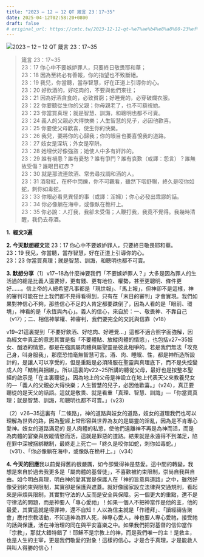```yaml
---
title: "2023 – 12 – 12 QT 箴言 23：17~35"
date: 2025-04-12T02:58:20+0800
draft: false
# original_url: https://cmtc.tw/2023-12-12-qt-%e7%ae%b4%e8%a8%80-23%ef%bc%9a1735
---
```


![2023 – 12 – 12 QT 箴言 23：17\~35](/images/qt.jpg  "2023 – 12 – 12 QT 箴言 23：17\~35")

> 箴言 23：17\~35  
> 23：17 你心中不要嫉妒罪人，只要終日敬畏耶和華；  
> 23：18 因為至終必有善報，你的指望也不致斷絕。  
> 23：19 我兒，你當聽，當存智慧，好在正道上引導你的心。  
> 23：20 好飲酒的，好吃肉的，不要與他們來往；  
> 23：21 因為好酒貪食的，必致貧窮；好睡覺的，必穿破爛衣服。  
> 23：22 你要聽從生你的父親；你母親老了，也不可藐視她。  
> 23：23 你當買真理；就是智慧、訓誨，和聰明也都不可賣。  
> 23：24 義人的父親必大得快樂；人生智慧的兒子，必因他歡喜。  
> 23：25 你要使父母歡喜，使生你的快樂。  
> 23：26 我兒，要將你的心歸我；你的眼目也要喜悅我的道路。  
> 23：27 妓女是深坑；外女是窄阱。  
> 23：28 她埋伏好像強盜；她使人中多有奸詐的。  
> 23：29 誰有禍患？誰有憂愁？誰有爭鬥？誰有哀歎（或譯：怨言）？誰無故受傷？誰眼目紅赤？  
> 23：30 就是那流連飲酒、常去尋找調和酒的人。  
> 23：31 酒發紅，在杯中閃爍，你不可觀看，雖然下咽舒暢，終久是咬你如蛇，刺你如毒蛇。  
> 23：33 你眼必看見異怪的事（或譯：淫婦）；你心必發出乖謬的話。  
> 23：34 你必像躺在海中，或像臥在桅杆上。  
> 23：35 你必說：人打我，我卻未受傷；人鞭打我，我竟不覺得。我幾時清醒，我仍去尋酒。

**1.  經文3遍**

**2. 今天默想經文**箴 23：17 你心中不要嫉妒罪人，只要終日敬畏耶和華。  
23：19 我兒，你當聽，當存智慧，好在正道上引導你的心。  
23：23 你當買真理；就是智慧、訓誨，和聰明也都不可賣。

**3. 默想分享**（1）v17\~18為什麼神要我們「不要嫉妒罪人？」大多是因為罪人的生活過的總是比義人還要好，更有錢、更有地位、權勢，甚至更聰明、條件更好……。信上帝的人總希望凡事都是「現世報」、「馬上報」，但神卻不是這樣，神的審判可能在世上我們都不見得看得到，只有在「末日的審判」才會實現。我們如果對神信心不夠，那些信心不足的人肯定都要跌倒了，因為人看的是「眼前、環境」，神看的是「永恆與內心」。義人的信心，來自於：一、敬畏神、不靠自己（v17）；二、相信神掌權、神審判，我們要完全的交託與信靠（v18）

v19\~21這裏提到「不要好飲酒、好吃肉、好睡覺…」這都不適合照字面強解，因為經文中真正的意思其實是指「不要體貼、放縱肉體的情慾」，也包括v27\~35妓女、酗酒的情慾，都是在強調屬肉體與屬聖靈是彼此相爭的。若是我們無法「攻克己身，叫身服我」，那麼恐怕毫無智慧可言。酒、肉、睡眠、性，都是神所造所設計的，是讓人可以享受的，但是重點是必須降服在聖靈與真理底下，而不是失控變成人的「轄制與捆綁」。所以這裏的v22\~25所講的聽從父母，最好也是按整本聖經的啟示是「在主裏聽從」。因為地上的父母是神設立在地上代表天父來教養兒女的—「義人的父親必大得快樂；人生智慧的兒子，必因他歡喜。」（v24），真正要聽從的是天父的話語。這就是敬畏、就是看重「真理、智慧、訓誨」—「你當買真理；就是智慧、訓誨，和聰明也都不可賣。」（v23）

（2）v26\~35這裏有「二條路」，神的道路與妓女的道路，妓女的道理我們也可以理解為世界的路，因為聖經上常形容與世界為友的是屬靈的淫亂，因為是不肯專心愛神。妓女的道路滿足的 是人肉體的私慾，使他們遠離神不再是為神而活，而是為肉體的宴樂與放縱情慾而活，這就是罪惡的道路。結果就是永遠得不到滿足，陷在罪中深被捆綁轄制，最終走上死亡—「終久是咬你如蛇，刺你如毒蛇。」（v31）、「你必像躺在海中，或像臥在桅杆上。」（v34）

**4. 今天的回應**我以前覺得舊約很嚴厲，如今卻覺得神是慈愛。這中間的轉變，我想是來自於過去我更多是「屬肉體的基督徒」，不喜歡被約束限制，崇尚自我與自由。如今明白真理，明白神的愛其實是保護人在「神的旨意與道路」之中，雖然好像受到約束與限制，其實卻是保護與遮蓋。就好像國家設立法律與交通規則，看起來是麻煩與限制，其實對守法的人反而是安全與保障。另一個更大的重點，還不是守律法的問題，而是神要人「專心愛祂」！如果一個人不把神當作是他的主，他的最愛，其實這就是得罪神，還不自知！人以為信主就是「作禮拜」、「讀經禱告聚會」應付宗教活動，不知道神為罪人死，神專心愛人，神也要人專心愛祂，接受祂的話與保護，活在神治理的同在與平安喜樂之中。如果我們把對基督的信仰當作「宗教」，那就大錯特錯了！耶穌不是宗教上的神，而是我們唯一的主！是救主，也是人生的主宰，更是我們敬愛的對象！這樣的信心，才是合乎真理，才是能救人與叫人得勝的信心！